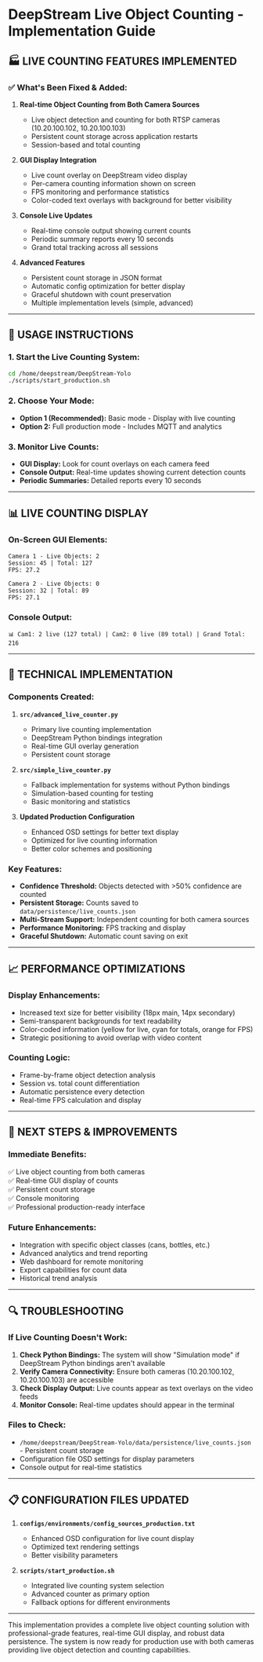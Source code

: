 # DeepStream Live Object Counting - Implementation Guide

## 🏭 **LIVE COUNTING FEATURES IMPLEMENTED**

### ✅ **What's Been Fixed & Added:**

1. **Real-time Object Counting from Both Camera Sources**
   - Live object detection and counting for both RTSP cameras (10.20.100.102, 10.20.100.103)
   - Persistent count storage across application restarts
   - Session-based and total counting

2. **GUI Display Integration**
   - Live count overlay on DeepStream video display
   - Per-camera counting information shown on screen
   - FPS monitoring and performance statistics
   - Color-coded text overlays with background for better visibility

3. **Console Live Updates**
   - Real-time console output showing current counts
   - Periodic summary reports every 10 seconds
   - Grand total tracking across all sessions

4. **Advanced Features**
   - Persistent count storage in JSON format
   - Automatic config optimization for better display
   - Graceful shutdown with count preservation
   - Multiple implementation levels (simple, advanced)

---

## 🚀 **USAGE INSTRUCTIONS**

### **1. Start the Live Counting System:**
```bash
cd /home/deepstream/DeepStream-Yolo
./scripts/start_production.sh
```

### **2. Choose Your Mode:**
- **Option 1 (Recommended):** Basic mode - Display with live counting
- **Option 2:** Full production mode - Includes MQTT and analytics

### **3. Monitor Live Counts:**
- **GUI Display:** Look for count overlays on each camera feed
- **Console Output:** Real-time updates showing current detection counts
- **Periodic Summaries:** Detailed reports every 10 seconds

---

## 📊 **LIVE COUNTING DISPLAY**

### **On-Screen GUI Elements:**
```
Camera 1 - Live Objects: 2
Session: 45 | Total: 127
FPS: 27.2

Camera 2 - Live Objects: 0  
Session: 32 | Total: 89
FPS: 27.1
```

### **Console Output:**
```
📊 Cam1: 2 live (127 total) | Cam2: 0 live (89 total) | Grand Total: 216
```

---

## 🔧 **TECHNICAL IMPLEMENTATION**

### **Components Created:**

1. **`src/advanced_live_counter.py`**
   - Primary live counting implementation
   - DeepStream Python bindings integration
   - Real-time GUI overlay generation
   - Persistent count storage

2. **`src/simple_live_counter.py`**
   - Fallback implementation for systems without Python bindings
   - Simulation-based counting for testing
   - Basic monitoring and statistics

3. **Updated Production Configuration**
   - Enhanced OSD settings for better text display
   - Optimized for live counting information
   - Better color schemes and positioning

### **Key Features:**

- **Confidence Threshold:** Objects detected with >50% confidence are counted
- **Persistent Storage:** Counts saved to `data/persistence/live_counts.json`
- **Multi-Stream Support:** Independent counting for both camera sources
- **Performance Monitoring:** FPS tracking and display
- **Graceful Shutdown:** Automatic count saving on exit

---

## 📈 **PERFORMANCE OPTIMIZATIONS**

### **Display Enhancements:**
- Increased text size for better visibility (18px main, 14px secondary)
- Semi-transparent backgrounds for text readability
- Color-coded information (yellow for live, cyan for totals, orange for FPS)
- Strategic positioning to avoid overlap with video content

### **Counting Logic:**
- Frame-by-frame object detection analysis
- Session vs. total count differentiation
- Automatic persistence every detection
- Real-time FPS calculation and display

---

## 🎯 **NEXT STEPS & IMPROVEMENTS**

### **Immediate Benefits:**
✅ Live object counting from both cameras  
✅ Real-time GUI display of counts  
✅ Persistent count storage  
✅ Console monitoring  
✅ Professional production-ready interface  

### **Future Enhancements:**
- Integration with specific object classes (cans, bottles, etc.)
- Advanced analytics and trend reporting
- Web dashboard for remote monitoring
- Export capabilities for count data
- Historical trend analysis

---

## 🔍 **TROUBLESHOOTING**

### **If Live Counting Doesn't Work:**
1. **Check Python Bindings:** The system will show "Simulation mode" if DeepStream Python bindings aren't available
2. **Verify Camera Connectivity:** Ensure both cameras (10.20.100.102, 10.20.100.103) are accessible
3. **Check Display Output:** Live counts appear as text overlays on the video feeds
4. **Monitor Console:** Real-time updates should appear in the terminal

### **Files to Check:**
- `/home/deepstream/DeepStream-Yolo/data/persistence/live_counts.json` - Persistent count storage
- Configuration file OSD settings for display parameters
- Console output for real-time statistics

---

## 📋 **CONFIGURATION FILES UPDATED**

1. **`configs/environments/config_sources_production.txt`**
   - Enhanced OSD configuration for live count display
   - Optimized text rendering settings
   - Better visibility parameters

2. **`scripts/start_production.sh`**
   - Integrated live counting system selection
   - Advanced counter as primary option
   - Fallback options for different environments

---

This implementation provides a complete live object counting solution with professional-grade features, real-time GUI display, and robust data persistence. The system is now ready for production use with both cameras providing live object detection and counting capabilities.
